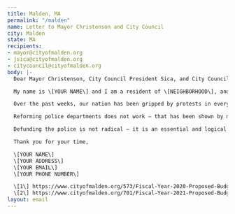 ```yaml
---
title: Malden, MA
permalink: "/malden"
name: Letter to Mayor Christenson and City Council
city: Malden
state: MA
recipients:
- mayor@cityofmalden.org
- jsica@cityofmalden.org
- citycouncil@cityofmalden.org
body: |-
  Dear Mayor Christenson, City Council President Sica, and City Councillors,

  My name is \[YOUR NAME\] and I am a resident of \[NEIGHBORHOOD\], and I am writing to demand that the Malden Police Department be defunded.

  Over the past weeks, our nation has been gripped by protests in every single state, calling for the end to police brutality. Many Malden residents have joined in this movement.

  Reforming police departments does not work – that has been shown by many cities and states throughout the country for decades. Reforms have been attempted for decades – and yet there continues to be violence and violation of basic rights by police. Eric Garner was killed by chokehold by the NYPD in 2014 – over 10 years after the department banned chokeholds. Tamir Rice was murdered by Cleveland PD despite a requirement to warn and de-escalate before shooting. It is very clear that banning certain practices or requiring police to adhere to a continuum of force or de-escalation does not work. And yet Malden City devotes a great deal of the budget to the police every year, while financially starving essential services that help meet the basic needs of our community.

  Defunding the police is not radical – it is an essential and logical step towards supporting community services that truly help promote community safety. In Fiscal Year 2020, Malden is set to spend $11,592,266 on police \[1\]. This is more than the city is set to spend on the Health Department, Public Works and Public Facilities combined. We desperately need to fund services that support the community and cannot do so while supporting the truly excessive police budget in Malden. I ask that this committee make meaningful changes to the 2021 proposed budget to communicate that you prioritize this community’s concerns \[2\].

  Thank you for your time,

  \[YOUR NAME\]
  \[YOUR ADDRESS\]
  \[YOUR EMAIL\]
  \[YOUR PHONE NUMBER\]

  \[1\] https://www.cityofmalden.org/573/Fiscal-Year-2020-Proposed-Budget
  \[2\] https://www.cityofmalden.org/701/Fiscal-Year-2021-Proposed-Budget
layout: email
---
```


